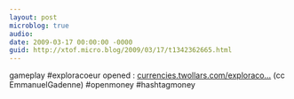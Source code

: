```yaml
---
layout: post
microblog: true
audio: 
date: 2009-03-17 00:00:00 -0000
guid: http://xtof.micro.blog/2009/03/17/t1342362665.html
---
```

gameplay #exploracoeur opened : [currencies.twollars.com/exploraco...](http://currencies.twollars.com/exploracoeur/) (cc EmmanuelGadenne)  #openmoney #hashtagmoney
